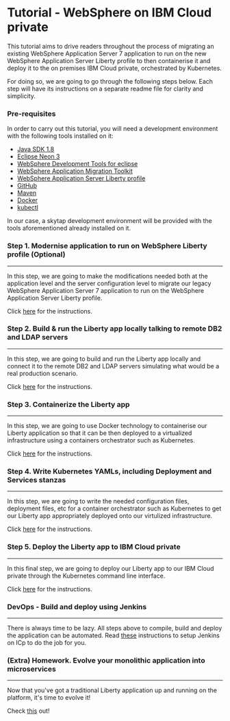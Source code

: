 # Tutorial - WebSphere on IBM Cloud private

This tutorial aims to drive readers throughout the process of migrating an existing WebSphere Application Server 7 application to run on the new WebSphere Application Server Liberty profile to then containerise it and deploy it to the on premises IBM Cloud private, orchestrated by Kubernetes.

For doing so, we are going to go through the following steps below. Each step will have its instructions on a separate readme file for clarity and simplicity.

### Pre-requisites

In order to carry out this tutorial, you will need a development environment with the following tools installed on it:

* [Java SDK 1.8](http://www.oracle.com/technetwork/java/javase/downloads/jdk8-downloads-2133151.html)
* [Eclipse Neon 3](http://www.eclipse.org/downloads/packages/eclipse-ide-java-ee-developers/neon3)
* [WebSphere Development Tools for eclipse](https://marketplace.eclipse.org/content/ibm-websphere-application-server-v9x-developer-tools)
* [WebSphere Application Migration Toolkit](https://developer.ibm.com/wasdev/downloads/#asset/tools-WebSphere_Application_Server_Migration_Toolkit)
* [WebSphere Application Server Liberty profile](https://developer.ibm.com/wasdev/downloads/download-latest-stable-websphere-liberty-runtime/)
* [GitHub](https://help.github.com/articles/set-up-git/)
* [Maven](https://maven.apache.org/download.cgi)
* [Docker](https://docs.docker.com/engine/installation/)
* [kubectl](https://kubernetes.io/docs/tasks/tools/install-kubectl/)

In our case, a skytap development environment will be provided with the tools aforementioned already installed on it.

### Step 1. Modernise application to run on WebSphere Liberty profile (Optional)
--------------------------------------------------------------------------------

In this step, we are going to make the modifications needed both at the application level and the server configuration level to migrate our legacy WebSphere Application Server 7 application to run on the WebSphere Application Server Liberty profile.

Click [here](step1.md) for the instructions.

### Step 2. Build & run the Liberty app locally talking to remote DB2 and LDAP servers
--------------------------------------------------------------------------------------

In this step, we are going to build and run the Liberty app locally and connect it to the remote DB2 and LDAP servers simulating what would be a real production scenario.

Click [here](step2.md) for the instructions.

### Step 3. Containerize the Liberty app
----------------------------------------

In this step, we are going to use Docker technology to containerise our Liberty application so that it can be then deployed to a virtualized infrastructure using a containers orchestrator such as Kubernetes.

Click [here](step3.md) for the instructions.

### Step 4. Write Kubernetes YAMLs, including Deployment and Services stanzas
-----------------------------------------------------------------------------

In this step, we are going to write the needed configuration files, deployment files, etc for a container orchestrator such as Kubernetes to get our Liberty app appropriately deployed onto our virtulized infrastructure.

Click [here](step4.md) for the instructions.

### Step 5. Deploy the Liberty app to IBM Cloud private
-------------------------------------------------------

In this final step, we are going to deploy our Liberty app to our IBM Cloud private through the Kubernetes command line interface.

Click [here](step5.md) for the instructions.

### DevOps - Build and deploy using Jenkins 
--------------------------------------------

There is always time to be lazy. All steps above to compile, build and deploy the application can be automated.
Read [these](DevOps/DevOps.md) instructions to setup Jenkins on ICp to do the job for you.

### (Extra) Homework. Evolve your monolithic application into microservices
---------------------------------------------------------------------------

Now that you've got a traditional Liberty application up and running on the platform, it's time to evolve it!

Check [this](extra.md) out!

